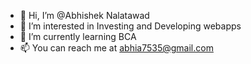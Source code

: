 - 👋 Hi, I’m @Abhishek Nalatawad
- 👀 I’m interested in Investing and Developing webapps
- 🌱 I’m currently learning BCA
- 📫 You can reach me at abhia7535@gmail.com

<!---
Abhishek-PJ/Abhishek-PJ is a ✨ special ✨ repository because its `README.md` (this file) appears on your GitHub profile.
You can click the Preview link to take a look at your changes.
--->
